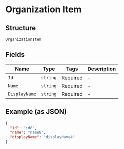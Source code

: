
# Organization Item

## Structure

`OrganizationItem`

## Fields

| Name | Type | Tags | Description |
|  --- | --- | --- | --- |
| `Id` | `string` | Required | - |
| `Name` | `string` | Required | - |
| `DisplayName` | `string` | Required | - |

## Example (as JSON)

```json
{
  "id": "id8",
  "name": "name8",
  "displayName": "displayName4"
}
```

